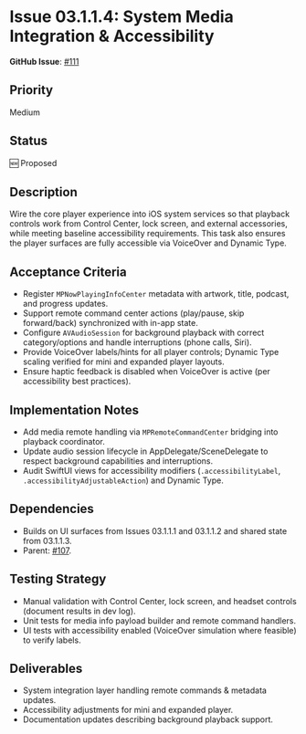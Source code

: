 # Issue 03.1.1.4: System Media Integration & Accessibility

**GitHub Issue**: [#111](https://github.com/ezigus/zpod/issues/111)

## Priority
Medium

## Status
🆕 Proposed

## Description
Wire the core player experience into iOS system services so that playback controls work from Control Center, lock screen, and external accessories, while meeting baseline accessibility requirements. This task also ensures the player surfaces are fully accessible via VoiceOver and Dynamic Type.

## Acceptance Criteria
- Register `MPNowPlayingInfoCenter` metadata with artwork, title, podcast, and progress updates.
- Support remote command center actions (play/pause, skip forward/back) synchronized with in-app state.
- Configure `AVAudioSession` for background playback with correct category/options and handle interruptions (phone calls, Siri).
- Provide VoiceOver labels/hints for all player controls; Dynamic Type scaling verified for mini and expanded player layouts.
- Ensure haptic feedback is disabled when VoiceOver is active (per accessibility best practices).

## Implementation Notes
- Add media remote handling via `MPRemoteCommandCenter` bridging into playback coordinator.
- Update audio session lifecycle in AppDelegate/SceneDelegate to respect background capabilities and interruptions.
- Audit SwiftUI views for accessibility modifiers (`.accessibilityLabel`, `.accessibilityAdjustableAction`) and Dynamic Type.

## Dependencies
- Builds on UI surfaces from Issues 03.1.1.1 and 03.1.1.2 and shared state from 03.1.1.3.
- Parent: [#107](https://github.com/ezigus/zpod/issues/107).

## Testing Strategy
- Manual validation with Control Center, lock screen, and headset controls (document results in dev log).
- Unit tests for media info payload builder and remote command handlers.
- UI tests with accessibility enabled (VoiceOver simulation where feasible) to verify labels.

## Deliverables
- System integration layer handling remote commands & metadata updates.
- Accessibility adjustments for mini and expanded player.
- Documentation updates describing background playback support.
